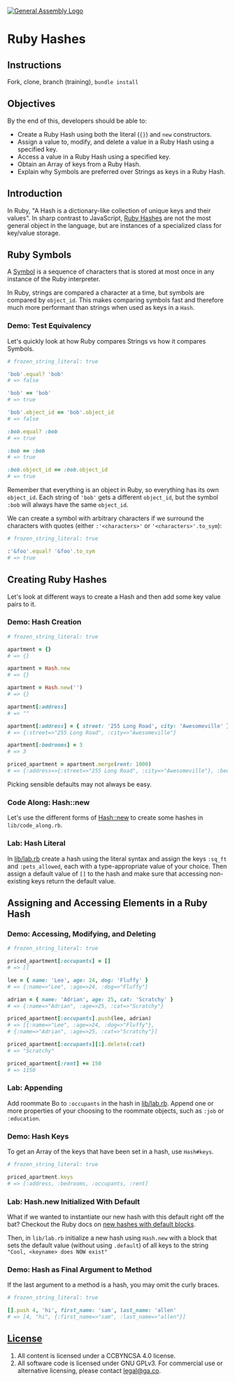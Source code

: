 [![General Assembly Logo](https://camo.githubusercontent.com/1a91b05b8f4d44b5bbfb83abac2b0996d8e26c92/687474703a2f2f692e696d6775722e636f6d2f6b6538555354712e706e67)](https://generalassemb.ly/education/web-development-immersive)

# Ruby Hashes

## Instructions

Fork, clone, branch (training), `bundle install`

## Objectives

By the end of this, developers should be able to:

- Create a Ruby Hash using both the literal (`{}`) and `new` constructors.
- Assign a value to, modify, and delete a value in a Ruby Hash using a specified key.
- Access a value in a Ruby Hash using a specified key.
- Obtain an Array of keys from a Ruby Hash.
- Explain why Symbols are preferred over Strings as keys in a Ruby Hash.

## Introduction

In Ruby, "A Hash is a dictionary-like collection of unique keys and their
values". In sharp contrast to JavaScript, [Ruby Hashes](http://ruby-doc.org/core-2.5.0/Hash.html) are not the most general object in the language, but are instances of a specialized class for key/value storage.

## Ruby Symbols

A [Symbol](http://ruby-doc.org/core-2.5.0/Symbol.html) is a sequence of
characters that is stored at most once in any instance of the Ruby interpreter.

In Ruby, strings are compared a character at a time, but symbols are compared
by `object_id`.  This makes comparing symbols fast and therefore much more
performant than strings when used as keys in a `Hash`.

### Demo: Test Equivalency

Let's quickly look at how Ruby compares Strings vs how it compares Symbols.

<!-- start code block file="snippets/equivalency_test.rb" -->
```rb
# frozen_string_literal: true

'bob'.equal? 'bob'
# => false

'bob' == 'bob'
# => true

'bob'.object_id == 'bob'.object_id
# => false

:bob.equal? :bob
# => true

:bob == :bob
# => true

:bob.object_id == :bob.object_id
# => true
```
<!-- end code block -->

Remember that everything is an object in Ruby, so everything has its own
`object_id`. Each string of `'bob'` gets a different `object_id`, but the
symbol `:bob` will always have the same `object_id`.

We can create a symbol with arbitrary characters if we surround the characters
with quotes (either `:'<characters>'` or `'<characters>'.to_sym`):

<!-- start code block file="snippets/arbitrary_symbol.rb" -->
```rb
# frozen_string_literal: true

:'&foo'.equal? '&foo'.to_sym
# => true
```
<!-- end code block -->

## Creating Ruby Hashes

Let's look at different ways to create a Hash and then add some key value pairs to it.

### Demo: Hash Creation

<!-- start code block file="snippets/hash_creation.rb" -->
```rb
# frozen_string_literal: true

apartment = {}
# => {}

apartment = Hash.new
# => {}

apartment = Hash.new('')
# => {}

apartment[:address]
# => ""

apartment[:address] = { street: '255 Long Road', city: 'Awesomeville' }
# => {:street=>"255 Long Road", :city=>"Awesomeville"}

apartment[:bedrooms] = 3
# => 3

priced_apartment = apartment.merge(rent: 1000)
# => {:address=>{:street=>"255 Long Road", :city=>"Awesomeville"}, :bedrooms=>3, :rent=>1000}
```
<!-- end code block -->

Picking sensible defaults may not always be easy.

### Code Along: Hash::new

Let's use the different forms of [Hash::new](http://ruby-doc.org/core-2.5.0/Hash.html#method-c-new) to create some hashes in `lib/code_along.rb`.

### Lab: Hash Literal

In [lib/lab.rb](lib/lab.rb) create a hash using the literal syntax and
assign the keys `:sq_ft` and `:pets_allowed`, each with a type-appropriate value of
your choice. Then assign a default value of `[]` to the hash and make sure that
accessing non-existing keys return the default value.

## Assigning and Accessing Elements in a Ruby Hash

### Demo: Accessing, Modifying, and Deleting

<!-- start code block file="snippets/hash_elements.rb" -->
```rb
# frozen_string_literal: true

priced_apartment[:occupants] = []
# => []

lee = { name: 'Lee', age: 24, dog: 'Fluffy' }
# => {:name=>"Lee", :age=>24, :dog=>"Fluffy"}

adrian = { name: 'Adrian', age: 25, cat: 'Scratchy' }
# => {:name=>"Adrian", :age=>25, :cat=>"Scratchy"}

priced_apartment[:occupants].push(lee, adrian)
# => [{:name=>"Lee", :age=>24, :dog=>"Fluffy"},
# {:name=>"Adrian", :age=>25, :cat=>"Scratchy"}]

priced_apartment[:occupants][1].delete(:cat)
# => "Scratchy"

priced_apartment[:rent] += 150
# => 1150
```
<!-- end code block -->

### Lab: Appending

Add roommate Bo to `:occupants` in the hash in [lib/lab.rb](lib/lab.rb). Append
one or more properties of your choosing to the roommate objects, such as `:job`
or `:education`.

### Demo: Hash Keys

To get an Array of the keys that have been set in a hash, use `Hash#keys`.

<!-- start code block file="snippets/hash_keys.rb" -->
```rb
# frozen_string_literal: true

priced_apartment.keys
# => [:address, :bedrooms, :occupants, :rent]
```
<!-- end code block -->

### Lab: Hash.new Initialized With Default

What if we wanted to instantiate our new hash with this default right off the
bat? Checkout the Ruby docs on [new hashes with default blocks](http://ruby-doc.org/core-2.5.0/Hash.html#new-method).

Then, in `lib/lab.rb` initialize a new hash using `Hash.new` with a block that
sets the default value (without using `.default`) of all keys to the string
`"Cool, <keyname> does NOW exist"`

### Demo: Hash as Final Argument to Method

If the last argument to a method is a hash, you may omit the curly braces.

<!-- start code block file="snippets/terminal_hash_argument.rb" -->
```rb
# frozen_string_literal: true

[].push 4, 'hi', first_name: 'sam', last_name: 'allen'
# => [4, "hi", {:first_name=>"sam", :last_name=>"allen"}]
```
<!-- end code block -->

## [License](LICENSE)

1. All content is licensed under a CC­BY­NC­SA 4.0 license.
1. All software code is licensed under GNU GPLv3. For commercial use or
    alternative licensing, please contact legal@ga.co.
